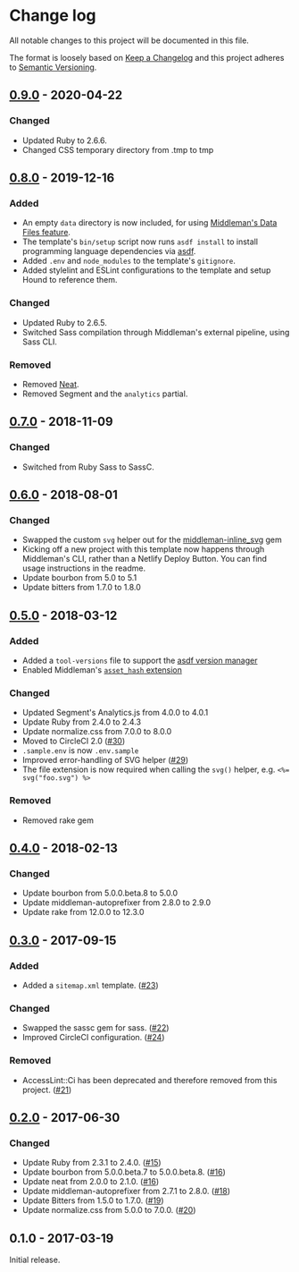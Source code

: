 # Change log

All notable changes to this project will be documented in this file.

The format is loosely based on [Keep a Changelog] and this project adheres to
[Semantic Versioning].

  [Keep a Changelog]: http://keepachangelog.com/
  [Semantic Versioning]: http://semver.org/

## [0.9.0] - 2020-04-22

### Changed

- Updated Ruby to 2.6.6.
- Changed CSS temporary directory from .tmp to tmp

[0.9.0]: https://github.com/thoughtbot/middleman-template/compare/v0.8.0...v0.9.0

## [0.8.0] - 2019-12-16

### Added

- An empty `data` directory is now included, for using [Middleman's Data
  Files feature][data-files].
- The template's `bin/setup` script now runs `asdf install` to install
  programming language dependencies via [asdf][asdf].
- Added `.env` and `node_modules` to the template's `gitignore`.
- Added stylelint and ESLint configurations to the template and setup
  Hound to reference them.

### Changed

- Updated Ruby to 2.6.5.
- Switched Sass compilation through Middleman's external pipeline,
  using Sass CLI.

### Removed

- Removed [Neat][neat].
- Removed Segment and the `analytics` partial.

[0.8.0]: https://github.com/thoughtbot/middleman-template/compare/v0.7.0...v0.8.0
[data-files]: https://middlemanapp.com/advanced/data-files/
[asdf]: https://github.com/asdf-vm/asdf
[neat]: https://github.com/thoughtbot/neat

## [0.7.0] - 2018-11-09

### Changed

- Switched from Ruby Sass to SassC.

[0.7.0]: https://github.com/thoughtbot/middleman-template/compare/v0.6.0...v0.7.0

## [0.6.0] - 2018-08-01

### Changed

- Swapped the custom `svg` helper out for the [middleman-inline_svg] gem
- Kicking off a new project with this template now happens through Middleman's
  CLI, rather than a Netlify Deploy Button. You can find usage instructions in
  the readme.
- Update bourbon from 5.0 to 5.1
- Update bitters from 1.7.0 to 1.8.0

[0.6.0]: https://github.com/thoughtbot/middleman-template/compare/v0.5.0...v0.6.0
[middleman-inline_svg]: https://github.com/thoughtbot/middleman-inline_svg/

## [0.5.0] - 2018-03-12

### Added

- Added a `tool-versions` file to support the [asdf version manager][asdf]
- Enabled Middleman's [`asset_hash` extension][asset_hash]

### Changed

- Updated Segment's Analytics.js from 4.0.0 to 4.0.1
- Update Ruby from 2.4.0 to 2.4.3
- Update normalize.css from 7.0.0 to 8.0.0
- Moved to CircleCI 2.0 ([#30])
- `.sample.env` is now `.env.sample`
- Improved error-handling of SVG helper ([#29])
- The file extension is now required when calling the `svg()` helper,
  e.g. `<%= svg("foo.svg") %>`

### Removed

- Removed rake gem

[0.5.0]: https://github.com/thoughtbot/middleman-template/compare/v0.4.0...v0.5.0
[asdf]: https://github.com/asdf-vm/asdf
[asset_hash]: https://middlemanapp.com/advanced/improving-cacheability/
[#30]: https://github.com/thoughtbot/middleman-template/pull/30
[#29]: https://github.com/thoughtbot/middleman-template/pull/29

## [0.4.0] - 2018-02-13

### Changed

- Update bourbon from 5.0.0.beta.8 to 5.0.0
- Update middleman-autoprefixer from 2.8.0 to 2.9.0
- Update rake from 12.0.0 to 12.3.0

[0.4.0]: https://github.com/thoughtbot/middleman-template/compare/v0.3.0...v0.4.0

## [0.3.0] - 2017-09-15

### Added

- Added a `sitemap.xml` template. ([#23])

### Changed

- Swapped the sassc gem for sass. ([#22])
- Improved CircleCI configuration. ([#24])

### Removed

- AccessLint::Ci has been deprecated and therefore removed from this
  project. ([#21])

[0.3.0]: https://github.com/thoughtbot/middleman-template/compare/v0.2.0...v0.3.0
[#21]: https://github.com/thoughtbot/middleman-template/pull/21
[#22]: https://github.com/thoughtbot/middleman-template/pull/22
[#23]: https://github.com/thoughtbot/middleman-template/pull/23
[#24]: https://github.com/thoughtbot/middleman-template/pull/24

## [0.2.0] - 2017-06-30

### Changed

- Update Ruby from 2.3.1 to 2.4.0. ([#15])
- Update bourbon from 5.0.0.beta.7 to 5.0.0.beta.8. ([#16])
- Update neat from 2.0.0 to 2.1.0. ([#16])
- Update middleman-autoprefixer from 2.7.1 to 2.8.0. ([#18])
- Update Bitters from 1.5.0 to 1.7.0. ([#19])
- Update normalize.css from 5.0.0 to 7.0.0. ([#20])

[0.2.0]: https://github.com/thoughtbot/middleman-template/compare/v0.1.0...v0.2.0
[#15]: https://github.com/thoughtbot/middleman-template/pull/15
[#16]: https://github.com/thoughtbot/middleman-template/pull/16
[#18]: https://github.com/thoughtbot/middleman-template/pull/18
[#19]: https://github.com/thoughtbot/middleman-template/pull/19
[#20]: https://github.com/thoughtbot/middleman-template/pull/20

## 0.1.0 - 2017-03-19

Initial release.

